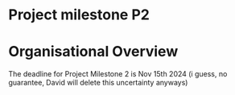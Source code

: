 Project milestone P2
==============

# Organisational Overview
The deadline for Project Milestone 2 is Nov 15th 2024 (i guess, no guarantee, David will delete this uncertainty anyways)